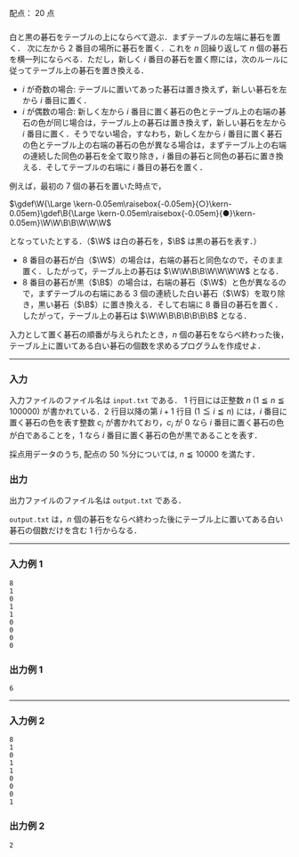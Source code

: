 配点： $20$ 点

###

白と黒の碁石をテーブルの上にならべて遊ぶ．まずテーブルの左端に碁石を置く．
次に左から $2$ 番目の場所に碁石を置く．これを $n$ 回繰り返して $n$ 個の碁石を横一列にならべる．ただし，新しく $i$ 番目の碁石を置く際には，次のルールに従ってテーブル上の碁石を置き換える．

- $i$ が奇数の場合: テーブルに置いてあった碁石は置き換えず，新しい碁石を左から $i$ 番目に置く．
- $i$ が偶数の場合: 新しく左から $i$ 番目に置く碁石の色とテーブル上の右端の碁石の色が同じ場合は，テーブル上の碁石は置き換えず，新しい碁石を左から $i$ 番目に置く．そうでない場合，すなわち，新しく左から $i$ 番目に置く碁石の色とテーブル上の右端の碁石の色が異なる場合は，まずテーブル上の右端の連続した同色の碁石を全て取り除き，$i$ 番目の碁石と同色の碁石に置き換える．そしてテーブルの右端に $i$ 番目の碁石を置く．

例えば，最初の $7$ 個の碁石を置いた時点で，

$\gdef\W{\Large \kern-0.05em\raisebox{-0.05em}{○}\kern-0.05em}\gdef\B{\Large \kern-0.05em\raisebox{-0.05em}{●}\kern-0.05em}\W\W\B\B\W\W\W$

となっていたとする．（$\W$ は白の碁石を，$\B$ は黒の碁石を表す．）

- $8$ 番目の碁石が白（$\W$）の場合は，右端の碁石と同色なので，そのまま置く．したがって，テーブル上の碁石は $\W\W\B\B\W\W\W\W$ となる．
- $8$ 番目の碁石が黒（$\B$）の場合は，右端の碁石（$\W$）と色が異なるので，まずテーブルの右端にある $3$ 個の連続した白い碁石（$\W$）を取り除き，黒い碁石（$\B$）に置き換える．そして右端に $8$ 番目の碁石を置く．したがって，テーブル上の碁石は $\W\W\B\B\B\B\B\B$ となる．

入力として置く碁石の順番が与えられたとき，$n$ 個の碁石をならべ終わった後，テーブル上に置いてある白い碁石の個数を求めるプログラムを作成せよ．

---

### 入力

入力ファイルのファイル名は `input.txt` である．
$1$ 行目には正整数 $n$ ($1 \leqq n \leqq 100000$) が書かれている．$2$ 行目以降の第 $i + 1$ 行目 ($1 \leqq i \leqq n$) には，$i$ 番目に置く碁石の色を表す整数 $c_i$ が書かれており，$c_i$ が $0$ なら $i$ 番目に置く碁石の色が白であることを，$1$ なら $i$ 番目に置く碁石の色が黒であることを表す．

採点用データのうち, 配点の $50$ %分については, $n \leqq 10000$ を満たす．

### 出力

出力ファイルのファイル名は `output.txt` である．

`output.txt` は，$n$ 個の碁石をならべ終わった後にテーブル上に置いてある白い碁石の個数だけを含む $1$ 行からなる．

---

### 入力例 1

~~~
8
1
0
1
1
0
0
0
0
~~~

### 出力例 1

~~~
6
~~~

---

### 入力例 2

~~~
8
1
0
1
1
0
0
0
1
~~~

### 出力例 2

~~~
2
~~~
